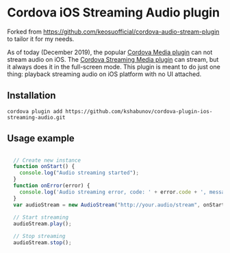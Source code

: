 <!---
 license: Licensed to the Apache Software Foundation (ASF) under one
         or more contributor license agreements.  See the NOTICE file
         distributed with this work for additional information
         regarding copyright ownership.  The ASF licenses this file
         to you under the Apache License, Version 2.0 (the
         "License"); you may not use this file except in compliance
         with the License.  You may obtain a copy of the License at

           http://www.apache.org/licenses/LICENSE-2.0

         Unless required by applicable law or agreed to in writing,
         software distributed under the License is distributed on an
         "AS IS" BASIS, WITHOUT WARRANTIES OR CONDITIONS OF ANY
         KIND, either express or implied.  See the License for the
         specific language governing permissions and limitations
         under the License.
-->

# Cordova iOS Streaming Audio plugin

Forked from https://github.com/keosuofficial/cordova-audio-stream-plugin
to tailor it for my needs.

As of today (December 2019), the popular [Cordova Media plugin](https://github.com/apache/cordova-plugin-media)
can not stream audio on iOS.
The [Cordova Streaming Media plugin](https://github.com/nchutchind/cordova-plugin-streaming-media) can stream,
but it always does it in the full-screen mode.
This plugin is meant to do just one thing: playback streaming audio on iOS platform with no UI attached.

## Installation

```
cordova plugin add https://github.com/kshabunov/cordova-plugin-ios-streaming-audio.git
```
    
## Usage example

```javascript

  // Create new instance
  function onStart() {
    console.log("Audio streaming started");
  }
  function onError(error) {
    console.log('Audio streaming error, code: ' + error.code + ', message: ' + error.message);
  }
  var audioStream = new AudioStream("http://your.audio/stream", onStart, onError);
  
  // Start streaming
  audioStream.play();

  // Stop streaming
  audioStream.stop();
  
```
